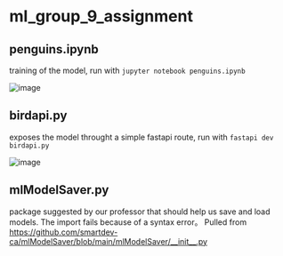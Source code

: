 # ml_group_9_assignment

## penguins.ipynb

training of the model, run with `jupyter notebook penguins.ipynb` 

![image](https://github.com/Vienne275/ml_group_9_assignment/assets/147317133/b9622e0f-4843-4d0e-b22b-e1efbf373bd7)


## birdapi.py 

exposes the model throught a simple fastapi route, run with `fastapi dev birdapi.py`

![image](https://github.com/Vienne275/ml_group_9_assignment/assets/147317133/d809fb19-5a5e-4511-8e4e-26fa97600656)

## mlModelSaver.py 

package suggested by our professor that should help us save and load models. The import fails because of a syntax error。 
Pulled from https://github.com/smartdev-ca/mlModelSaver/blob/main/mlModelSaver/__init__.py
